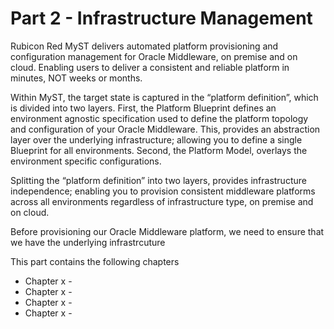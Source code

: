 # Part 2 - Infrastructure Management
Rubicon Red MyST delivers automated platform provisioning and configuration management for Oracle Middleware, on premise and on cloud. Enabling users to deliver a consistent and reliable platform in minutes, NOT weeks or months.

Within MyST, the target state is captured in the “platform definition”, which is divided into two layers. First, the Platform Blueprint defines an environment agnostic specification used to define the platform topology and configuration of your Oracle Middleware. This, provides an abstraction layer over the underlying infrastructure; allowing you to define a single Blueprint for all environments. Second, the Platform Model, overlays the environment specific configurations.


Splitting the “platform definition” into two layers, provides infrastructure independence; enabling you to provision consistent middleware platforms across all environments regardless of infrastructure type, on premise and on cloud. 

Before provisioning our Oracle Middleware platform, we need to ensure that we have the underlying infrastrcuture 

This part contains the following chapters

* Chapter x - 
* Chapter x - 
* Chapter x -
* Chapter x -

